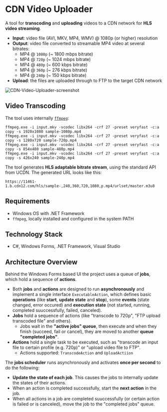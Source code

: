 # CDN Video Uploader

A tool for **transcoding** and **uploading** videos to a CDN network for **HLS video streaming**.
  - **Input**: video file (AVI, MKV, MP4, WMV) @ 1080p (or higher) resolution
  - **Output**: video file converted to streamable MP4 video at several bitrates: 
    - MP4 @ `1080p` (~ 1800 mbps bitrate)
    - MP4 @ `720p` (~ 1024 mbps bitrate)
    - MP4 @ `480p` (~ 600 kbps bitrate)
    - MP4 @ `360p` (~ 276 kbps bitrate)
    - MP4 @ `240p` (~ 150 kbps bitrate)
  - **Upload**: the files are uploaded through to FTP to the target CDN network

![CDN-Video-Uploader-screenshot](https://user-images.githubusercontent.com/1689586/99668721-c5ebbb00-2a76-11eb-8cd9-dfbfbd7ef9c4.png)

## Video Transcoding 

The tool uses internally [`ffmpeg`](https://ffmpeg.org):
```
ffmpeg.exe -i input.mkv -vcodec libx264 -crf 27 -preset veryfast -c:a copy -s 1920x1080 sample-1080p.mp4
ffmpeg.exe -i input.mkv -vcodec libx264 -crf 27 -preset veryfast -c:a copy -s 1280x720 sample-720p.mp4
ffmpeg.exe -i input.mkv -vcodec libx264 -crf 27 -preset veryfast -c:a copy -s 854x480 sample-480p.mp4
ffmpeg.exe -i input.mkv -vcodec libx264 -crf 27 -preset veryfast -c:a copy -s 426x240 sample-240p.mp4
```

The tool generates **HLS adaptable bitrate stream**, using the standard API from UCDN.
The generated URL looks like this:
```
https://11461-1.b.cdn12.com/hls/sample-,240,360,720,1080,p.mp4/urlset/master.m3u8
```

## Requirements
  - Windows OS with .NET Framework
  - `ffmpeg`, locally installed and configured in the system PATH
 
## Technology Stack
  - C#, Windows Forms, .NET Framework, Visual Studio

## Architecture Overview

Behind the Windows Forms based UI the project uses a queue of **jobs**, which hold a sequence of **actions**.
  - Both **jobs** and **actions** are designed to run **asynchronously** and implement a single interface `ExecutableAction`, which defines basic **operations** (like **start**, **update state** and **stop**), some **events** (state changed, error occured) and **execution state** (not started, running, completed suuccessfully, failed, canceled).
  - **Jobs** hold a sequence of actions (like "transcode to 720p", "FTP upload transcoded file" and others).
    - Jobs wait in the **"active jobs" queue**, then execute and when they finish (succeed, fail or cancel), they are moved to another **queue "completed jobs"**.
  - **Actions** hold a single task to be executed, such as "transcode an input file to certain profile (e.g. 720p)" or "upload video file to FTP".
    - Actions supported: `TranscodeAction` and `UploadActiion`

The **jobs scheduler** runs asynchronously and activates **once per second** to do the following:
  - **Update the state of each job**. This causes the jobs to internally update the states of their actions.
  - When an action is completed successfully, start the **next action** in the job.
  - When all actions in a job are completed suuccessfully (or certain action is failed or is canceled), move the job to the "completed jobs" queue.

